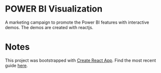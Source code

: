 # POWER BI Visualization
A marketing campaign to promote the Power BI features with interactive demos. The demos are created with reactjs.

# Notes
This project was bootstrapped with [Create React App](https://github.com/facebookincubator/create-react-app).
Find the most recent guide [here](https://github.com/facebookincubator/create-react-app/blob/master/packages/react-scripts/template/README.md).
